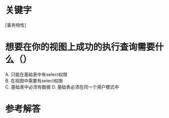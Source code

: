 # 关键字

[事务特性]

# 想要在你的视图上成功的执行查询需要什么（）
A. 只能在基础表中有select权限  				
B. 在视图中需要有select权限  
C. 基础表中必须有数据 						D. 基础表必须在同一个用户模式中
# 参考解答



